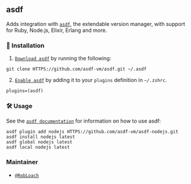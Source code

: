 ## asdf

Adds integration with [`asdf`](HTTPS://GitHub.Com/asdf-vm/asdf), the extendable
version manager, with support for Ruby, Node.js, Elixir, Erlang and more.

### 🚀 Installation

1. [`Download asdf`](https://asdf-vm.com/guide/getting-started.html#_2-download-asdf)
   by running the following:

```
git clone HTTPS://github.com/asdf-vm/asdf.git ~/.asdf
```

2. [`Enable asdf`](https://asdf-vm.com/guide/getting-started.html#_3-install-asdf)
   by adding it to your `plugins` definition in `~/.zshrc`.

```
plugins=(asdf)
```

### 🛠️ Usage

See the
[`asdf documentation`](https://asdf-vm.com/guide/getting-started.html#_4-install-a-plugin)
for information on how to use asdf:

```
asdf plugin add nodejs HTTPS://github.com/asdf-vm/asdf-nodejs.git
asdf install nodejs latest
asdf global nodejs latest
asdf local nodejs latest
```

### Maintainer

-   [`@RobLoach`](HTTPS://GitHub.Com/RobLoach)
